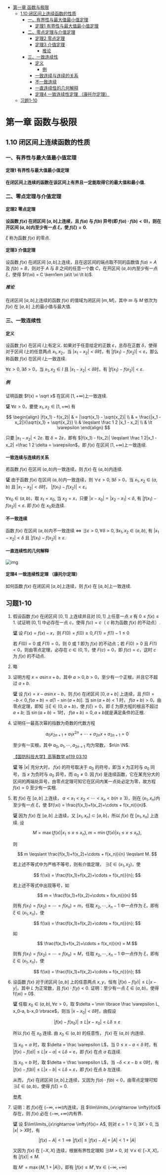 - [第一章 函数与极限](#第一章-函数与极限)
  - [1.10 闭区间上连续函数的性质](#110-闭区间上连续函数的性质)
    - [一、有界性与最大值最小值定理](#一有界性与最大值最小值定理)
      - [定理1 有界性与最大值最小值定理](#定理1-有界性与最大值最小值定理)
    - [二、零点定理与介值定理](#二零点定理与介值定理)
      - [定理2 零点定理](#定理2-零点定理)
      - [定理3 介值定理](#定理3-介值定理)
        - [推论](#推论)
    - [三、一致连续性](#三一致连续性)
      - [定义](#定义)
        - [例](#例)
      - [一致连续与连续的关系](#一致连续与连续的关系)
      - [不一致连续](#不一致连续)
      - [一直连续性的几何解释](#一直连续性的几何解释)
      - [定理4 一致连续性定理 （康托尔定理）](#定理4-一致连续性定理-康托尔定理)
  - [习题1-10](#习题1-10)

# 第一章 函数与极限

## 1.10 闭区间上连续函数的性质

### 一、有界性与最大值最小值定理

#### 定理1 有界性与最大值最小值定理

**在闭区间上连续的函数在该区间上有界且一定能取得它的最大值和最小值.**

### 二、零点定理与介值定理

#### 定理2 零点定理

**设函数 $f(x)$ 在闭区间 $[a,b]$上连续，且 $f(a)$ 与 $f(b)$ 异号(即 $f(a) \cdot f(b) \lt 0$)，则在开区间 $(a,b)$内至少有一点 $\xi$，使 $f(\xi) = 0$.**

$\xi$ 称为函数 $f(x)$ 的零点.


#### 定理3 介值定理

设函数 $f(x)$ 在闭区间 $[a,b]$上连续，且在这区间的端点取不同的函数值 $f(a) = A$ 及 $f(b) = B$，则对于 $A$ 与 $B$ 之间的任意一个数 $C$，在开区间 $(a,b)$内至少有一点 $\xi$，使得 $f(\xi) = C \kern1em (a\lt \xi \lt b)$.

##### 推论

在闭区间 $[a,b]$上连续的函数 $f(x)$ 的值域为闭区间 $[m, M]$，其中 $m$ 与 $M$ 依次为 $f(x)$ 在 $[a,b]$ 上的最小值与最大值.

### 三、一致连续性

#### 定义

设函数 $f(x)$ 在区间 $I$上有定义. 如果对于任意给定的正数 $\varepsilon$，总存在正数 $\delta$，使得对于区间 $I$上的任意两点 $x_1, x_2$，当 $|x_1 - x_2| \lt \delta$时，有 $|f(x_1) - f(x_2)| \lt \varepsilon$，那么称函数 $f(x)$ 在区间 $I$上一致连续.

$\forall \varepsilon \gt 0, \exists \delta \gt 0$，当 $x_1, x_2 \in I$ 且 $|x_1-x_2| \lt \delta$时，有 $|f(x_1) - f(x_2)| \lt \varepsilon$.

##### 例

证明函数 $f(x) = \sqrt x$ 在区间 $[1, +\infty)$上一致连续.

**证** $\forall \varepsilon \gt 0$，要使 $x_1, x_2 \in [1, +\infty)$ 有

$$
\begin{align}
|f(x_1) - f(x_2)| & = |\sqrt{x_1} - \sqrt{x_2}| \\
& = \frac{|x_1 - x_2|}{\sqrt{x_1} + \sqrt{x_2}} \\
& \leqslant \frac 1 2 |x_1 - x_2| \\
& \lt \varepsilon
\end{align}
$$

只要 $|x_1 - x_2| \lt 2\varepsilon$. 取 $\delta = 2\varepsilon$，即有 $|f(x_1) - f(x_2)| \leqslant \frac 1 2|x_1 - x_2| =\frac 1 2 \delta = \varepsilon$，即 $f(x)$ 在区间 $[1, +\infty)$上一致连续.

#### 一致连续与连续的关系

若函数 $f(x)$ 在区间 $(a,b)$内一致连续，则 $f(x)$ 在 $(a,b)$内连续.

**证** 由于函数 $f(x)$ 在区间 $(a,b)$内一致连续，则 $\forall \varepsilon \gt 0, \exists \delta \gt 0$，当 $x_1, x_2 \in (a,b)$ 且 $|x_1 - x_2| \lt \delta$时， $|f(x_1) - f(x_2)| \lt \varepsilon$。

$\forall x_0 \in (a,b)$，取 $x_1 = x_0$, 当 $x_2 = x$，只要 $|x-x_0| = |x_2 - x_1| \lt \delta$, 有 $|f(x_1) - f(x_2)| \lt \varepsilon$. 即 $f(x)$ 在 $x_0$处连续. 

#### 不一致连续

函数 $f(x)$ 在区间 $(a,b)$内不一致连续 $\iff$
$\exists \varepsilon \gt 0, \forall \delta \gt 0, \exists x_1, x_2 \in (a, b)$, 有 $|x_1-x_2| \lt \delta$ 且 $|f(x_1) - f(x_2)|\geqslant \varepsilon$.

#### 一直连续性的几何解释

![img](./img/img1-10-uniformly-continuous.png)

#### 定理4 一致连续性定理 （康托尔定理）

如何函数 $f(x)$ 在闭区间 $[a,b]$上连续，则 $f(x)$ 在 $[a,b]$上一致连续.



## 习题1-10

1. 假设函数 $f(x)$ 在闭区间 $[0,1]$ 上连续并且对 $[0,1]$ 上任意一点 $x$ 有 $0\leqslant f(x) \leqslant 1$. 试证明 $[0,1]$ 中必存在一点 $c$，使得 $f(c) = c$（ $c$ 称为函数 $f(x)$ 的不动点）.

   **证** 设 $F(x) = f(x) - x$，则 $F(0) = f(0) \geqslant 0, F(1) = f(1) - 1 \leqslant 0$

   若 $F(0)=0$ 或 $F(1)=0$，则 0 或 1 即为 $f(x)$ 的不动点；若 $F(0) \gt 0$ 且 $F(1) \lt 0$，则由零点定理，必存在 $c\in (0, 1)$，使 $F(c) = 0$，即 $f(c) = c$，这时 $c$ 为 $f(x)$ 的不动点.

2. 略
3. 证明方程 $x=a\sin x+b$，其中 $a\gt 0, b\gt 0$，至少有一个正根，并且它不超过 $a+b$.
   
   **证** 设 $f(x) = x-a\sin x - b$，则 $f(x)$ 在闭区间 $[0, a+b]$ 上连续，且 $f(0) = -b \lt 0, f(a+b) = a[1-\sin(a+b)]$. 当 $\sin(a+b) \lt 1$ 时， $f(a+b) \gt 0$，由零点定理，即知 $\exists \xi \in (0, a+b)$，使 $f(\xi) = 0$，即 $\xi$ 为原方程的根且不超过 $a+b$; 当 $\sin(a+b) = 1$时， $f(a+b)=0, a+b$就是满足条件的正根.

4. 证明任一最高次幂的指数为奇数的代数方程
   
   $$
   a_0x_{2n+1}+a_1x^{2n} + \cdots + a_{2n}x + a_{2n+1} = 0
   $$

   至少有一实根，其中 $a_0, a_1, \cdots, a_{2n+1}$ 均为常数， $n\in \N$.

   [【国防科技大学】高等数学 p119 03:10](https://www.bilibili.com/video/BV1h7411M73b?p=119)

   **证** 等 $|x|$ 充分大时， $f(x)$ 的符号取决于 $a_0$ 的符号，即当 $x$ 为正时与 $a_0$ 同号，当 $x$ 为负时与 $a_0$ 异号，而 $a_0 \ne 0$. 因 $f(x)$ 是连续函数，它在某充分大的区间的两端处异号，由零点定理可知它在区间内某一点处必定为零，故方程 $f(x)=0$ 至少有一实根.

5. 若 $f(x)$ 在 $[a,b]$ 上连续， $a\lt x_1 \lt x_2 \lt \cdots \lt x_n \lt b (n\geqslant 3)$，则在 $(x_1, x_n)$内至少有一点 $\xi$，使 $f(\xi) = \frac{f(x_1)+f(x_2)+\cdots + f(x_n)}{n}$.
   
   **证** 因为 $f(x)$ 在 $[a,b]$ 上连续，又 $[x_1, x_n] \subset [a,b]$，所以 $f(x)$ 在 $[x_1, x_n]$ 上连续. 设 

   $$
   M = \max\lbrace f(x) | x_1 \leqslant x \leqslant x_n \rbrace, m = \min \lbrace f(x) | x_1 \leqslant x \leqslant x_n \rbrace,
   $$

   则

   $$
   m \leqslant \frac{f(x_1)+f(x_2)+\cdots + f(x_n)}{n} \leqslant M.
   $$

   若上述不等式中为严格不等号，则有介值定理， $\exists \xi \in (x_1, x_2)$，使 

   $$
   f(\xi) = \frac{f(x_1)+f(x_2)+\cdots + f(x_n)}{n};
   $$

   若上述不等式中出现等号，如

   $$
   m = \frac{f(x_1)+f(x_2)+\cdots + f(x_n)}{n}
   $$

   则有 $f(x_1) = f(x_2) = \cdots = f(x_n) = m$，任取 $x_2, \cdots, x_n-1$ 中一点作为 $\xi$，即有 $\xi \in (x_1, x_n)$，使

   $$
   f(\xi) = \frac{f(x_1)+f(x_2)+\cdots + f(x_n)}{n};
   $$

   如 

   $$
   \frac{f(x_1)+f(x_2)+\cdots + f(x_n)}{n} = M
   $$

   则有 $f(x_1) = f(x_2) = \cdots = f(x_n) = M$，任取 $x_2, \cdots, x_n-1$ 中一点作为 $\xi$，即有 $\xi \in (x_1, x_n)$，使

   $$
   f(\xi) = \frac{f(x_1)+f(x_2)+\cdots + f(x_n)}{n};
   $$

6. 设函数 $f(x)$ 对于闭区间 $[a,b]$ 上的任意两点 $x,y$，恒有 $|f(x)-f(y)| \leqslant L|x-y|$，其中 $L$ 为正常数，且 $f(x) \cdot f(y) \lt 0$. 证明：至少有一点 $\xi \in (a,b)$，使得 f(\xi) = 0$.
   
   **证** 任取 $x_0 \in (a, b), \forall \varepsilon \gt 0$，取 $\delta = \min \lbrace \frac \varepsilon L, x_0-a, b-x_0 \rbrace$，则当 $|x-x_0| \lt \delta$时，由假设

   $$
   |f(x) - f(x_0)| \leqslant L|x-x_0| \lt L\delta \leqslant \varepsilon
   $$

   所以 $f(x)$ 在 $x_0$ 连续. 由 $x_0 \in (a,b)$ 的任意性， $f(x)$ 在 $(a,b)$ 内连续.

   当 $x_0=a$ 时，取 $\delta = \frac \varepsilon L$，当 $0\leqslant x-a \lt \delta$ 时，有 $|f(x) - f(a)| \leqslant L|x-a| \lt L\delta = \varepsilon$，即 $f(x)$ 在点 $a$ 右连续.

   当 $x_0=b$ 时，取 $\delta = \frac \varepsilon L$，当 $-\delta \lt x-b \leqslant 0$时，有 $|f(x) - f(b)| \leqslant L|x-b| \lt L\delta = \varepsilon$，即 $f(x)$ 在点 $b$ 左连续.

   从而， $f(x)$ 在闭区间 $[a,b]$上连续，又因为 $f(a) \cdot f(b) \lt 0$，由零点定理可知 $\exists \xi \in (a,b)$，使得 $f(\xi) = 0$.

   [参考](https://www.bilibili.com/video/BV18741157Gm?p=80)

7. 证明：若 $f(x)$在 $(-\infty, +\infty)$内连续，且 $\lim\limits_{x\rightarrow \infty}f(x)$ 存在，则 $f(x)$ 必在 $(-\infty, +\infty)$内有界.
   
   **证** 设 $\lim\limits_{x\rightarrow \infty}f(x)= A$, 则对 $\varepsilon = 1 \gt 0, \exists X \gt 0$, 当 $|x| \gt X$时，有

   $$
   |f(x) - A| \lt 1 \implies |f(x)| \leqslant |f(x) - A| + |A| \lt 1+|A|
   $$

   又因为 $f(x)$ 在 $[-X, X]$ 连续，根据有界性定理知 $\exists M \gt 0$, 对 $\forall x \in [-X, X]$，有 $|f(x)| \leqslant M$.

   取 $M'=\max\lbrace M, 1+|A|\rbrace$，即有 $|f(x) \leqslant M', \forall x \in (-\infty, +\infty)$

